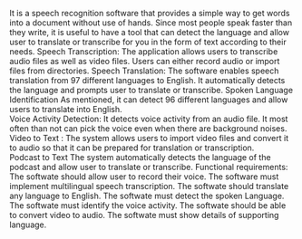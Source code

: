 It is a speech recognition software that provides a simple way to get words into a document without use of hands. Since most people speak faster than they write, it is useful to have a tool that can detect the language and allow user to translate or transcribe for you in the form of text according to their needs. 
Speech Transcription:
The application allows users to transcribe audio files as well as video files. Users can either record audio or import files from directories.
Speech Translation:
The software enables speech translation from 97 different languages to English. It automatically detects the language and prompts user to translate or transcribe.
Spoken Language Identification
As mentioned, it can detect 96 different languages and allow users to translate into English.   
Voice Activity Detection:
It detects voice activity from an audio file. It most often than not can pick the voice even when there are background noises.
Video to Text :
The system allows users to import video files and convert it to audio so that it can be prepared for translation or transcription.  
 Podcast to Text
 The system automatically detects the language of the podcast and allow user to translate or transcribe. 
Functional requirements:
The softwate should allow user to record their voice.
The software must implement multilingual speech transcription.
The softwate should translate any language to English.
The softwate must detect the spoken Language.
The softwate must identify the voice activity.
The softwate should be able to convert video to audio.
The softwate must show details of supporting language.
